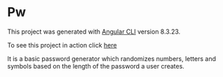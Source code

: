 # Pw

This project was generated with [Angular CLI](https://github.com/angular/angular-cli) version 8.3.23.

To see this project in action click [here](https://pw-pi.now.sh)

It is a basic password generator which randomizes numbers, letters and symbols based on the length of the password a user creates.
